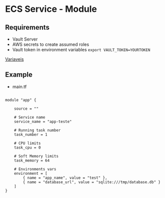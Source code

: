# ECS Service - Module

## Requirements
* Vault Server
* AWS secrets to create assumed roles
* Vault token in environment variables `export VAULT_TOKEN=YOURTOKEN`


[Variaveis](docs/variables.md)

## Example

* main.tf

```hcl

module "app" {
    
    source = ""

    # Service name
    service_name = "app-teste"

    # Running task number
    task_number = 1

    # CPU limits
    task_cpu = 0

    # Soft Memory limits
    task_memory = 64

    # Environments vars
    environment = [
        { name = "app_name", value = "test" },
        { name = "database_url", value = "sqlite:///tmp/database.db" }
    ]
}

```